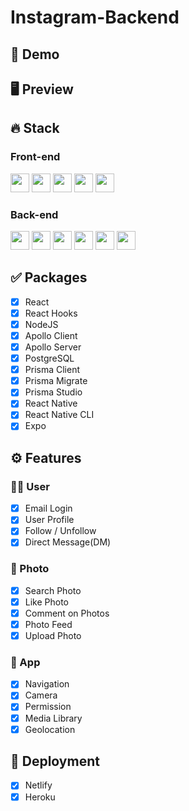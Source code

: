 # Instagram-Backend

## 🔗 Demo

## 🖥 Preview

## 🔥 Stack

### Front-end

<img height="30" src="https://img.shields.io/badge/React-black?style=for-the-badge&logo=React&logoColor=#61DAFB"/> <img height="30" src="https://img.shields.io/badge/Javascript-black?style=for-the-badge&logo=Javascript&logoColor=F7DF1E"/>
<img height="30" src="https://img.shields.io/badge/expo-000020?style=for-the-badge&logo=expo&logoColor=white" />
<img height="30" src="https://img.shields.io/badge/Styled components-black?style=for-the-badge&logo=styled-components&logoColor=DB7093"/>
<img height="30" src="https://img.shields.io/badge/Netlify-black?style=for-the-badge&logo=Netlify&logoColor=00C7B7"/>

### Back-end

<img height="30" src="https://img.shields.io/badge/Nodejs-339933?style=for-the-badge&logo=Node.js&logoColor=white"/> <img height="30" src="https://img.shields.io/badge/GraphQL-E434AA?style=for-the-badge&logo=GraphQL&logoColor=white"/>
<img height="30" src="https://img.shields.io/badge/Apollo GraphQL-311C87?style=for-the-badge&logo=ApolloGraphQL&logoColor=white"/>
<img height="30" src="https://img.shields.io/badge/PostgreSQL-4169E1?style=for-the-badge&logo=PostgreSQL&logoColor=white"/>
<img height="30" src="https://img.shields.io/badge/Prisma-2D3748?style=for-the-badge&logo=Prisma&logoColor=white"/>
<img height="30" src="https://img.shields.io/badge/Heroku-430098?style=for-the-badge&logo=Heroku&logoColor=white"/>

## ✅ Packages

- [x] React
- [x] React Hooks
- [x] NodeJS
- [x] Apollo Client
- [x] Apollo Server
- [x] PostgreSQL
- [x] Prisma Client
- [x] Prisma Migrate
- [x] Prisma Studio
- [x] React Native
- [x] React Native CLI
- [x] Expo

## ⚙ Features

### 🙎‍♂️ User

- [x] Email Login
- [x] User Profile
- [x] Follow / Unfollow
- [x] Direct Message(DM)

### 📸 Photo

- [x] Search Photo
- [x] Like Photo
- [x] Comment on Photos
- [x] Photo Feed
- [x] Upload Photo

### 📱 App

- [x] Navigation
- [x] Camera
- [x] Permission
- [x] Media Library
- [x] Geolocation

## 🚀 Deployment

- [x] Netlify
- [x] Heroku
